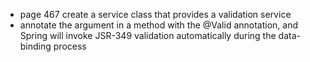 - page 467 create a service class that provides a validation service
- annotate the argument in a method with the @Valid annotation, and Spring will invoke JSR-349 validation automatically during the data-binding process
